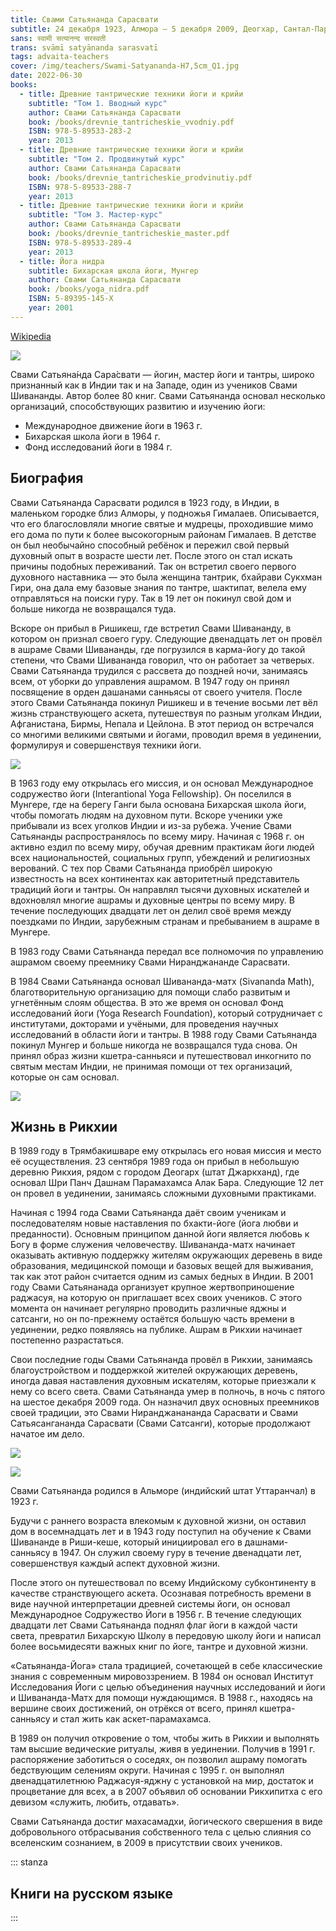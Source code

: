 ```yaml
---
title: Свами Сатьянанда Сарасвати
subtitle: 24 декабря 1923, Алмора — 5 декабря 2009, Деогхар, Сантал-Паргана, Джаркханд, Индия
sans: स्वामी सत्यानन्द सरस्वती
trans: svāmī satyānanda sarasvatī
tags: advaita-teachers
cover: /img/teachers/Swami-Satyananda-H7,5cm_Q1.jpg
date: 2022-06-30
books:
  - title: Древние тантрические техники йоги и крийи
    subtitle: "Том 1. Вводный курс"
    author: Свами Сатьянанда Сарасвати
    book: /books/drevnie_tantricheskie_vvodniy.pdf
    ISBN: 978-5-89533-283-2
    year: 2013
  - title: Древние тантрические техники йоги и крийи
    subtitle: "Том 2. Продвинутый курс"
    author: Свами Сатьянанда Сарасвати
    book: /books/drevnie_tantricheskie_prodvinutiy.pdf
    ISBN: 978-5-89533-288-7
    year: 2013
  - title: Древние тантрические техники йоги и крийи
    subtitle: "Том 3. Мастер-курс"
    author: Свами Сатьянанда Сарасвати
    book: /books/drevnie_tantricheskie_master.pdf
    ISBN: 978-5-89533-289-4
    year: 2013
  - title: Йога нидра
    subtitle: Бихарская школа йоги, Мунгер
    author: Свами Сатьянанда Сарасвати
    book: /books/yoga_nidra.pdf
    ISBN: 5-89395-145-X
    year: 2001
---
```


[Wikipedia](https://ru.wikipedia.org/wiki/%D0%A1%D0%B0%D1%82%D1%8C%D1%8F%D0%BD%D0%B0%D0%BD%D0%B4%D0%B0_%D0%A1%D0%B0%D1%80%D0%B0%D1%81%D0%B2%D0%B0%D1%82%D0%B8)

![](./Jagad_Guru_Swamy_Satyananda_Saraswathy.jpg)

Свами Сатьяна́нда Сара́свати — йогин, мастер йоги и тантры, широко признанный как в Индии так и на Западе, один из учеников Свами Шивананды. Автор более 80 книг. Свами Сатьянанда основал несколько организаций, способствующих развитию и изучению йоги:

- Международное движение йоги в 1963 г.
- Бихарская школа йоги в 1964 г.
- Фонд исследований йоги в 1984 г.

## Биография

Свами Сатьянанда Сарасвати родился в 1923 году, в Индии, в маленьком городке близ Алморы, у подножья Гималаев. Описывается, что его благословляли многие святые и мудрецы, проходившие мимо его дома по пути к более высокогорным районам Гималаев. В детстве он был необычайно способный ребёнок и пережил свой первый духовный опыт в возрасте шести лет. После этого он стал искать причины подобных переживаний. Так он встретил своего первого духовного наставника — это была женщина тантрик, бхайрави Сукхман Гири, она дала ему базовые знания по тантре, шактипат, велела ему отправляться на поиски гуру. Так в 19 лет он покинул свой дом и больше никогда не возвращался туда.

Вскоре он прибыл в Ришикеш, где встретил Свами Шивананду, в котором он признал своего гуру. Следующие двенадцать лет он провёл в ашраме Свами Шивананды, где погрузился в карма-йогу до такой степени, что Свами Шивананда говорил, что он работает за четверых. Свами Сатьянанда трудился с рассвета до поздней ночи, занимаясь всем, от уборки до управления ашрамом. В 1947 году он принял посвящение в орден дашанами санньясы от своего учителя. После этого Свами Сатьянанда покинул Ришикеш и в течение восьми лет вёл жизнь странствующего аскета, путешествуя по разным уголкам Индии, Афганистана, Бирмы, Непала и Цейлона. В этот период он встречался со многими великими святыми и йогами, проводил время в уединении, формулируя и совершенствуя техники йоги.

![](./sarasvati.jpg)

В 1963 году ему открылась его миссия, и он основал Международное содружество йоги (Interantional Yoga Fellowship). Он поселился в Мунгере, где на берегу Ганги была основана Бихарская школа йоги, чтобы помогать людям на духовном пути. Вскоре ученики уже прибывали из всех уголков Индии и из-за рубежа. Учение Свами Сатьянанды распространялось по всему миру. Начиная с 1968 г. он активно ездил по всему миру, обучая древним практикам йоги людей всех национальностей, социальных групп, убеждений и религиозных верований. С тех пор Свами Сатьянанда приобрёл широкую известность на всех континентах как авторитетный представитель традиций йоги и тантры. Он направлял тысячи духовных искателей и вдохновлял многие ашрамы и духовные центры по всему миру. В течение последующих двадцати лет он делил своё время между поездками по Индии, зарубежным странам и пребыванием в ашраме в Мунгере.

В 1983 году Свами Сатьянанда передал все полномочия по управлению ашрамом своему преемнику Свами Ниранджананде Сарасвати.

В 1984 Свами Сатьянанда основал Шивананда-матх (Sivananda Math), благотворительную организацию для помощи слабо развитым и угнетённым слоям общества. В это же время он основал Фонд исследований йоги (Yoga Research Foundation), который сотрудничает с институтами, докторами и учёными, для проведения научных исследований в области йоги и тантры. В 1988 году Свами Сатьянанда покинул Мунгер и больше никогда не возвращался туда снова. Он принял образ жизни кшетра-санньяси и путешествовал инкогнито по святым местам Индии, не принимая помощи от тех организаций, которые он сам основал.

![](./svami_sarasvati.jpg)

## Жизнь в Рикхии

В 1989 году в Трямбакишваре ему открылась его новая миссия и место её осуществления. 23 сентября 1989 года он прибыл в небольшую деревню Рикхия, рядом с городом Деогарх (штат Джаркханд), где основал Шри Панч Дашнам Парамахамса Алак Бара. Следующие 12 лет он провел в уединении, занимаясь сложными духовными практиками.

Начиная с 1994 года Свами Сатьянанда даёт своим ученикам и последователям новые наставления по бхакти-йоге (йога любви и преданности). Основным принципом данной йоги является любовь к Богу в форме служения человечеству. Шивананда-матх начинает оказывать активную поддержку жителям окружающих деревень в виде образования, медицинской помощи и базовых вещей для выживания, так как этот район считается одним из самых бедных в Индии. В 2001 году Свами Сатьянанада организует крупное жертвоприношение раджасуя, на которую он приглашает всех своих учеников. С этого момента он начинает регулярно проводить различные яджны и сатсанги, но он по-прежнему остаётся большую часть времени в уединении, редко появляясь на публике. Ашрам в Рикхии начинает постепенно разрастаться.

Свои последние годы Свами Сатьянанда провёл в Рикхии, занимаясь благоустройством и поддержкой жителей окружающих деревень, иногда давая наставления духовным искателям, которые приезжали к нему со всего света. Свами Сатьянанда умер в полночь, в ночь с пятого на шестое декабря 2009 года. Он назначил двух основных преемников своей традиции, это Свами Ниранджанананда Сарасвати и Свами Сатьясангананда Сарасвати (Свами Сатсанги), которые продолжают начатое им дело.

![](./Swami-Satyananda-H7,5cm_Q1.jpg)

![](./Swami-Satyananda-Saraswati.jpg)

Свами Сатьянанда родился в Альморе (индийский штат Уттаранчал) в 1923 г.

Будучи с раннего возраста влекомым к духовной жизни, он оставил дом в восемнадцать лет и в 1943 году поступил на обучение к Свами Шивананде в Риши-кеше, который инициировал его в дашнами-санньясу в 1947. Он служил своему гуру в течение двенадцати лет, совершенствуя каждый аспект духовной жизни.

После этого он путешествовал по всему Индийскому субконтиненту в качестве странствующего аскета.
Осознавая потребность времени в виде научной интерпретации древней системы йоги, он основал Международное Содружество Йоги в 1956 г. В течение следующих двадцати лет Свами Сатьянанда поднял флаг йоги в каждой части света, превратил Бихарскую Школу в передовую школу йоги и написал более восьмидесяти важных книг по йоге, тантре и духовной жизни.

«Сатьянанда-Йога» стала традицией, сочетающей в себе классические знания с современным мировоззрением. В 1984 он основал Институт Исследования Йоги с целью объединения научных исследований и йоги и Шивананда-Матх для помощи нуждающимся. В 1988 г., находясь на вершине своих достижений, он отрёкся от всего, принял кшетра-санньясу и стал жить как аскет-парамахамса.

B 1989 он получил откровение о том, чтобы жить в Рикхии и выполнять там высшие ведические ритуалы, живя в уединении. Получив в 1991 г. распоряжение заботиться о соседях, он позволил ашраму помогать бедствующим селениям округи. Начиная с 1995 г. он выполнял двенадцатилетнюю Раджасуя-яджну с установкой на мир, достаток и процветание для всех, а в 2007 объявил об основании Рикхипитха с его девизом «служить, любить, отдавать».

Свами Сатьянанда достиг махасамадхи, йогического свершения в виде добровольного отбрасывания собственного тела с целью слияния со вселенским сознанием, в 2009 в присутствии своих учеников.

::: stanza

## Книги на русском языке

<list-books :books="$frontmatter.books" />

:::
